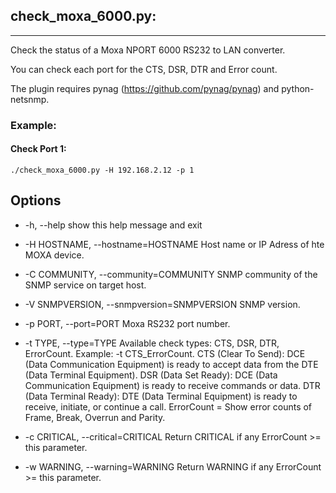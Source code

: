 ## check_moxa_6000.py:
---

Check the status of a Moxa NPORT 6000 RS232 to LAN converter.

You can check each port for the CTS, DSR, DTR and Error count.

The plugin requires pynag (https://github.com/pynag/pynag) and python-netsnmp.


### Example:

#### Check Port 1:   
```./check_moxa_6000.py -H 192.168.2.12 -p 1```


## Options

-  -h, --help            show this help message and exit

-  -H HOSTNAME, --hostname=HOSTNAME
                        Host name or IP Adress of hte MOXA device.
-  -C COMMUNITY, --community=COMMUNITY
                        SNMP community of the SNMP service on target host.
-  -V SNMPVERSION, --snmpversion=SNMPVERSION
                        SNMP version.
-  -p PORT, --port=PORT  Moxa RS232 port number.
-  -t TYPE, --type=TYPE  Available check types: CTS, DSR, DTR, ErrorCount.
                        Example: -t CTS_ErrorCount.
                        CTS (Clear To Send): DCE (Data Communication
                        Equipment) is ready to accept data from the DTE (Data
                        Terminal Equipment).
                        DSR (Data Set Ready): DCE (Data Communication
                        Equipment) is ready to receive commands or data.
                        DTR (Data Terminal Ready): DTE (Data Terminal
                        Equipment) is ready to receive, initiate, or continue
                        a call.
                        ErrorCount = Show error counts of Frame, Break,
                        Overrun and Parity.
-  -c CRITICAL, --critical=CRITICAL
                        Return CRITICAL if any ErrorCount >= this parameter.
-  -w WARNING, --warning=WARNING
                        Return WARNING if any ErrorCount >= this parameter.

